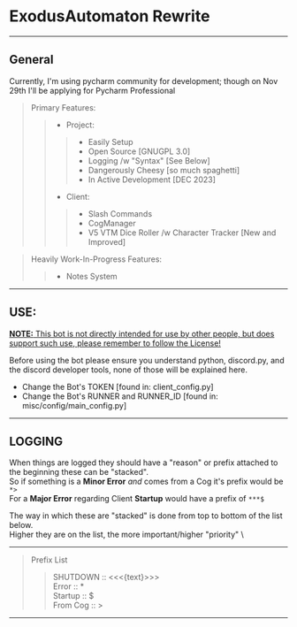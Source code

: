 ExodusAutomaton Rewrite
===
---
## General

Currently, I'm using pycharm community for development; though on Nov 29th I'll be applying for Pycharm Professional
> Primary Features: 
>> * Project: 
>>> * Easily Setup
>>> * Open Source [GNUGPL 3.0]
>>> * Logging /w "Syntax" [See Below]
>>> * Dangerously Cheesy [so much spaghetti]
>>> * In Active Development [DEC 2023]
>> * Client: 
>>> * Slash Commands
>>> * CogManager
>>> * V5 VTM Dice Roller /w Character Tracker [New and Improved]


> Heavily Work-In-Progress Features: 
>> * Notes System
---
## USE:
<u>__NOTE:__  This bot is not directly intended for use by other people, but does support such use, please remember to follow the License! </u>

Before using the bot please ensure you understand python, discord.py, and the discord developer tools, none of those will be explained here.
* Change the Bot's TOKEN [found in: client_config.py]
* Change the Bot's RUNNER and RUNNER_ID [found in: misc/config/main_config.py]
---
## LOGGING
When things are logged they should have a "reason" or prefix attached to the beginning these can be "stacked". \
So if something is a __Minor Error__ *and* comes from a Cog it's prefix would be ``*>`` \
For a __Major Error__ regarding Client __Startup__ would have a prefix of ``***$``

The way in which these are "stacked" is done from top to bottom of the list below. \
Higher they are on the list, the more important/higher "priority" \

---
> Prefix List
>> SHUTDOWN :: <<<{text}>>> \
>> Error     :: * \
>> Startup   ::  $ \
>> From Cog  ::  >
---
